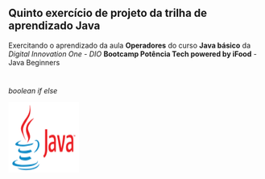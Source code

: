 ## Quinto exercício de projeto da trilha de aprendizado Java
 
 Exercitando o aprendizado da  aula **Operadores** do curso **Java básico** da *Digital Innovation One - DIO* **Bootcamp Potência Tech powered by iFood** - 
 Java Beginners
#
#
*boolean* *if* *else*

[![Imagem logo java](./../../Imagens/logo_java.png)](https://www.java.com/pt-BR)
